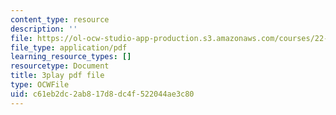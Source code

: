 ```yaml
---
content_type: resource
description: ''
file: https://ol-ocw-studio-app-production.s3.amazonaws.com/courses/22-01-introduction-to-nuclear-engineering-and-ionizing-radiation-fall-2016/c61eb2dc2ab817d8dc4f522044ae3c80_kzOFhSJFihI.pdf
file_type: application/pdf
learning_resource_types: []
resourcetype: Document
title: 3play pdf file
type: OCWFile
uid: c61eb2dc-2ab8-17d8-dc4f-522044ae3c80
---
```

